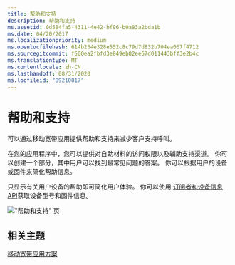 ```yaml
---
title: 帮助和支持
description: 帮助和支持
ms.assetid: 0d584fa5-4311-4e42-bf96-b0a83a2bda1b
ms.date: 04/20/2017
ms.localizationpriority: medium
ms.openlocfilehash: 614b234e328e552c8c79d7d832b704ea067f4712
ms.sourcegitcommit: f500ea2fbfd3e849eb82ee67d011443bff3e2b4c
ms.translationtype: MT
ms.contentlocale: zh-CN
ms.lasthandoff: 08/31/2020
ms.locfileid: "89210817"
---
```

# <a name="help-and-support"></a>帮助和支持


可以通过移动宽带应用提供帮助和支持来减少客户支持呼叫。

在您的应用程序中，您可以提供对自助材料的访问权限以及辅助支持渠道。 你可以创建一个部分，其中用户可以找到最常见问题的答案。 你可以根据用户的设备或固件来简化帮助信息。

只显示有关用户设备的帮助即可简化用户体验。 你可以使用 [订阅者和设备信息 API](subscriber-and-device-information-api.md)获取设备型号和固件信息。

!["帮助和支持" 页](images/mb-fig1-helpsupportpage.png)

## <a name="span-idrelated_topicsspanrelated-topics"></a><span id="related_topics"></span>相关主题


[移动宽带应用方案](./account-management.md)

 

